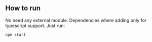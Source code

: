 ## How to run
No need any external module. Dependencies where adding only for typescript support. Just run:
```
npm start
```